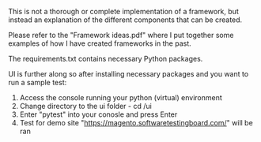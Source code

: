 This is not a thorough or complete implementation of a framework, but instead an explanation of the different components that can be created.

Please refer to the "Framework ideas.pdf" where I put together some examples of how I have created frameworks in the past.

The requirements.txt contains necessary Python packages.

UI is further along so after installing necessary packages and you want to run a sample test:

1. Access the console running your python (virtual) environment
2. Change directory to the ui folder - cd /ui
3. Enter "pytest" into your conosle and press Enter
4. Test for demo site "https://magento.softwaretestingboard.com/" will be ran
